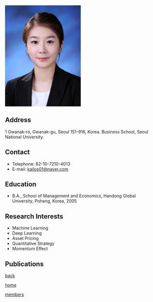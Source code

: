 ![HanearlJung](/pic/members/HanearlJung.jpeg)

## **Address**
1 Gwanak-ro, Gwanak-gu, Seoul 151-916, Korea. Business School, Seoul National University.

## **Contact**
- Telephone: 82-10-7210-4013
- E-mail: kailos01@naver.com

## **Education**
- B.A., School of Management and Economics, Handong Global University, Pohang, Korea, 2005

## **Research Interests**
- Machine Learning
- Deep Learning
- Asset Pricing
- Quantitative Strategy
- Momentum Effect

## **Publications**

[back](README.md)

[home](../../index.md)

[members](../README.md)
